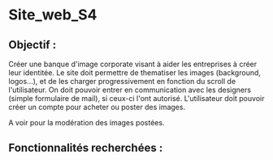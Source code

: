 # Site_web_S4

## Objectif :

Créer une banque d'image corporate visant à aider les entreprises à créer leur identitée. Le site doit permettre de thematiser les images (background, logos...), et de les charger progressivement en fonction du scroll de l'utilisateur. On doit pouvoir entrer en communication avec les designers (simple formulaire de mail), si ceux-ci l'ont autorisé. L'utilisateur doit pouvoir créer un compte pour acheter ou poster des images.

A voir pour la modération des images postées.

## Fonctionnalités recherchées :
